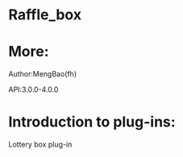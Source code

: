 # Raffle_box

# More:
Author:MengBao(fh)

API:3.0.0-4.0.0

# Introduction to plug-ins:
Lottery box plug-in 
